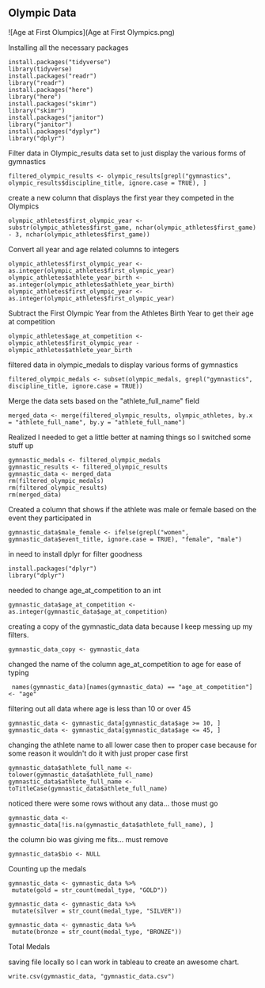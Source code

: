 
## Olympic Data



![Age at First Olumpics](Age at First Olympics.png)






Installing all the necessary packages

```{r}
install.packages("tidyverse")
library(tidyverse)
install.packages("readr")
library("readr")
install.packages("here")
library("here")
install.packages("skimr")
library("skimr")
install.packages("janitor")
library("janitor")
install.packages("dyplyr")
library("dplyr")
```

Filter data in Olympic_results data set to just display the various forms of gymnastics

```{r}
filtered_olympic_results <- olympic_results[grepl("gymnastics", olympic_results$discipline_title, ignore.case = TRUE), ]
```

create a new column that displays the first year they competed in the Olympics

```{r}
olympic_athletes$first_olympic_year <- substr(olympic_athletes$first_game, nchar(olympic_athletes$first_game) - 3, nchar(olympic_athletes$first_game))
```

Convert all year and age related columns to integers

```{r}
olympic_athletes$first_olympic_year <- as.integer(olympic_athletes$first_olympic_year)
olympic_athletes$athlete_year_birth <- as.integer(olympic_athletes$athlete_year_birth)
olympic_athletes$first_olympic_year <- as.integer(olympic_athletes$first_olympic_year)
```

Subtract the First Olympic Year from the Athletes Birth Year to get their age at competition

```{r}
olympic_athletes$age_at_competition <- olympic_athletes$first_olympic_year - olympic_athletes$athlete_year_birth
```

filtered data in olympic_medals to display various forms of gymnastics

```{r}
filtered_olympic_medals <- subset(olympic_medals, grepl("gymnastics", discipline_title, ignore.case = TRUE))
```

Merge the data sets based on the "athlete_full_name" field

```{r}
merged_data <- merge(filtered_olympic_results, olympic_athletes, by.x = "athlete_full_name", by.y = "athlete_full_name")
```

Realized I needed to get a little better at naming things so I switched some stuff up

```{r}
gymnastic_medals <- filtered_olympic_medals
gymnastic_results <- filtered_olympic_results
gymnastic_data <- merged_data
rm(filtered_olympic_medals)
rm(filtered_olympic_results)
rm(merged_data)
```

Created a column that shows if the athlete was male or female based on the event they participated in

```{r}
gymnastic_data$male_female <- ifelse(grepl("women", gymnastic_data$event_title, ignore.case = TRUE), "female", "male")
```

in need to install dplyr for filter goodness

```{r}
install.packages("dplyr")
library("dplyr")
```

needed to change age_at_competition to an int

```{r}
gymnastic_data$age_at_competition <- as.integer(gymnastic_data$age_at_competition)
```

creating a copy of the gymnastic_data data because I keep messing up my filters.

```{r}
gymnastic_data_copy <- gymnastic_data
```

changed the name of the column age_at_competition to age for ease of typing

```{r}
 names(gymnastic_data)[names(gymnastic_data) == "age_at_competition"] <- "age"
```

filtering out all data where age is less than 10 or over 45

```{r}
gymnastic_data <- gymnastic_data[gymnastic_data$age >= 10, ]
gymnastic_data <- gymnastic_data[gymnastic_data$age <= 45, ]
```

changing the athlete name to all lower case then to proper case because for some reason it wouldn't do it with just proper case first

```{r}
gymnastic_data$athlete_full_name <- tolower(gymnastic_data$athlete_full_name)
gymnastic_data$athlete_full_name <- toTitleCase(gymnastic_data$athlete_full_name)

```

noticed there were some rows without any data... those must go

```{r}
gymnastic_data <- gymnastic_data[!is.na(gymnastic_data$athlete_full_name), ]
```

the column bio was giving me fits... must remove

```{r}
gymnastic_data$bio <- NULL
```

Counting up the medals

```{r}
gymnastic_data <- gymnastic_data %>%
 mutate(gold = str_count(medal_type, "GOLD"))

gymnastic_data <- gymnastic_data %>%
 mutate(silver = str_count(medal_type, "SILVER"))

gymnastic_data <- gymnastic_data %>%
 mutate(bronze = str_count(medal_type, "BRONZE"))
```

Total Medals

saving file locally so I can work in tableau to create an awesome chart.

```{r}
write.csv(gymnastic_data, "gymnastic_data.csv")
```

